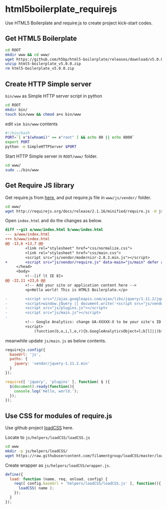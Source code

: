 # html5boilerplate_requirejs
Use HTML5 Boilerplate and require.js to create project kick-start codes.

## Get HTML5 Boilerplate
```bash
cd ROOT
mkdir www && cd www/
wget https://github.com/h5bp/html5-boilerplate/releases/download/v5.0.0/html5-boilerplate_v5.0.0.zip -O html5-boilerplate_v5.0.0.zip
unzip html5-boilerplate_v5.0.0.zip
rm html5-boilerplate_v5.0.0.zip
```

## Create HTTP Simple server

`bin/www` as Simple HTTP server script in python
```bash
cd ROOT
mkdir bin/
touch bin/www && chmod a+x bin/www
```

edit `vim bin/www` contents
```bash
#!/bin/bash
PORT=`[ x"$(whoami)" == x"root" ] && echo 80 || echo 8000`
export PORT
python -m SimpleHTTPServer $PORT
```

Start HTTP Simple server in `ROOT/www/` folder.
```bash
cd www/
sudo ../bin/www
```

## Get Require JS library
Get require.js from [here](http://requirejs.org/docs/download.html), and put require.js file in `www/js/vendor/` folder.
```bash
cd www/
wget http://requirejs.org/docs/release/2.1.16/minified/require.js -O js/vendor/require.js
```

Open `index.html` and do the changes as below.
```diff
diff --git a/www/index.html b/www/index.html
--- a/www/index.html
+++ b/www/index.html
@@ -13,6 +13,7 @@
         <link rel="stylesheet" href="css/normalize.css">
         <link rel="stylesheet" href="css/main.css">
         <script src="js/vendor/modernizr-2.8.3.min.js"></script>
+        <script src="js/vendor/require.js" data-main="js/main" defer async="true" ></script>
     </head>
     <body>
         <!--[if lt IE 8]>
@@ -22,11 +23,6 @@
         <!-- Add your site or application content here -->
         <p>Hello world! This is HTML5 Boilerplate.</p>

-        <script src="//ajax.googleapis.com/ajax/libs/jquery/1.11.2/jquery.min.js"></script>
-        <script>window.jQuery || document.write('<script src="js/vendor/jquery-1.11.2.min.js"><\/script>')</script>
-        <script src="js/plugins.js"></script>
-        <script src="js/main.js"></script>
-
         <!-- Google Analytics: change UA-XXXXX-X to be your site's ID. -->
         <script>
             (function(b,o,i,l,e,r){b.GoogleAnalyticsObject=l;b[l]||(b[l]=
```

meanwhile update `js/main.js` as below contents.
```javascript
requirejs.config({
  baseUrl: 'js',
  paths: {
    jquery: 'vendor/jquery-1.11.2.min'
  }
});

require([ 'jquery', 'plugins' ], function( $ ){
  $(document).ready(function(){
    console.log('Hello, world.');
  });
});
```

## Use CSS for modules of require.js
Use github project [loadCSS](https://github.com/filamentgroup/loadCSS) here.

Locate to `js/helpers/loadCSS/loadCSS.js`
```bash
cd www
mkdir -p js/helpers/loadCSS/
wget https://raw.githubusercontent.com/filamentgroup/loadCSS/master/loadCSS.js -O js/helpers/loadCSS/loadCSS.js
```

Create wrapper as `js/helpers/loadCSS/wrapper.js`.
```javascript
define({
  load: function (name, req, onload, config) {
    req([ config.baseUrl + 'helpers/loadCSS/loadCSS.js' ], function(){
      loadCSS( name );
    });
  }
});

```


